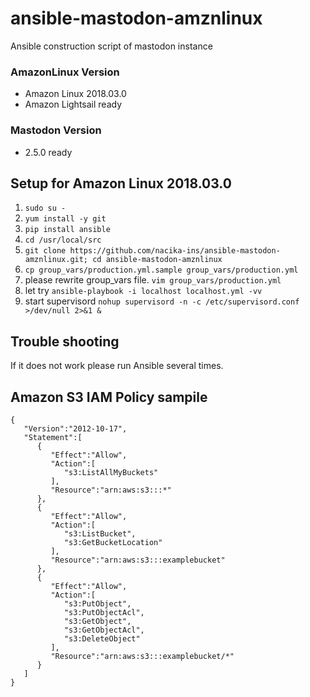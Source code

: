 # ansible-mastodon-amznlinux

Ansible construction script of mastodon instance

### AmazonLinux Version

- Amazon Linux 2018.03.0
- Amazon Lightsail ready

### Mastodon Version

- 2.5.0 ready

## Setup for Amazon Linux 2018.03.0

1. `sudo su -`
2. `yum install -y git`
3. `pip install ansible`
4. `cd /usr/local/src`
5. `git clone https://github.com/nacika-ins/ansible-mastodon-amznlinux.git; cd ansible-mastodon-amznlinux`
6. `cp group_vars/production.yml.sample group_vars/production.yml`
7. please rewrite group_vars file. `vim group_vars/production.yml`
8. let try `ansible-playbook -i localhost localhost.yml -vv`
9. start supervisord `nohup supervisord -n -c /etc/supervisord.conf >/dev/null 2>&1 &`

## Trouble shooting

If it does not work please run Ansible several times.

## Amazon S3 IAM Policy sampile

```
{
   "Version":"2012-10-17",
   "Statement":[
      {
         "Effect":"Allow",
         "Action":[
            "s3:ListAllMyBuckets"
         ],
         "Resource":"arn:aws:s3:::*"
      },
      {
         "Effect":"Allow",
         "Action":[
            "s3:ListBucket",
            "s3:GetBucketLocation"
         ],
         "Resource":"arn:aws:s3:::examplebucket"
      },
      {
         "Effect":"Allow",
         "Action":[
            "s3:PutObject",
            "s3:PutObjectAcl",
            "s3:GetObject",
            "s3:GetObjectAcl",
            "s3:DeleteObject"
         ],
         "Resource":"arn:aws:s3:::examplebucket/*"
      }
   ]
}
```
